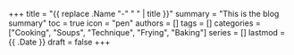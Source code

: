 +++
title = "{{ replace .Name "-" " " | title }}"
summary = "This is the blog summary"
toc = true
icon = "pen"
authors = []
tags = []
categories = ["Cooking", "Soups", "Technique", "Frying", "Baking"]
series = []
lastmod = {{ .Date }}
draft = false
+++
